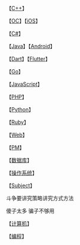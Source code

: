 【[C++](C++/index)】

【[OC](OC/index)】【[iOS](iOS/index)】

【[C#](CSharp/index)】

【[Java](Java/index)】【[Android](Android/index)】

【[Dart](Dart/index)】【[Flutter](Flutter/index)】

【[Go](Go/index)】

【[JavaScript](JavaScript/index)】

【[PHP](PHP/index)】

【[Python](Python/index)】

【[Ruby](Ruby/index)】

【[Web](Web/index)】

【[PM](PM/index)】

【[数据库](Database/index)】

【[操作系统](OS/index)】

【[Subject](Subject/index)】



斗争要讲究策略讲究方式方法

傻子太多 骗子不够用

【[计算机](计算机)】

【[编程](编程)】
